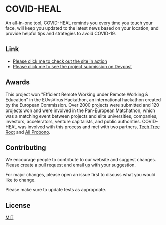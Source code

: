 # COVID-HEAL

An all-in-one tool, COVID-HEAL reminds you every time you touch your face, will keep you updated to the latest news based on your location, and provide helpful tips and strategies to avoid COVID-19.

## Link

* [Please click me to check out the site in action](https://www.covidheal.org/)
* [Please click me to see the project submission on Devpost](https://devpost.com/software/covid-heal)

## Awards

This project won "Efficient Remote Working under Remote Working & Education" in the EUvsVirus Hackathon, an international hackathon created by the European Commission. Over 2000 projects were submitted and 120 projects won and were involved in the Pan-European Matchathon, which was a matching event between projects and elite universities, companies, investors, accelerators, venture capitalists, and public authorities. COVID-HEAL was involved with this process and met with two partners, [Tech Tree Root](https://www.techtreeroot.org/) and [All Probono](https://allprobono.com/).

## Contributing
We encourage people to contribute to our website and suggest changes. Please create a pull request and email [us](mailto:ashayp22@gmail.com) with your suggestion. 

For major changes, please open an issue first to discuss what you would like to change.

Please make sure to update tests as appropriate.

## License
[MIT](https://choosealicense.com/licenses/mit/)
